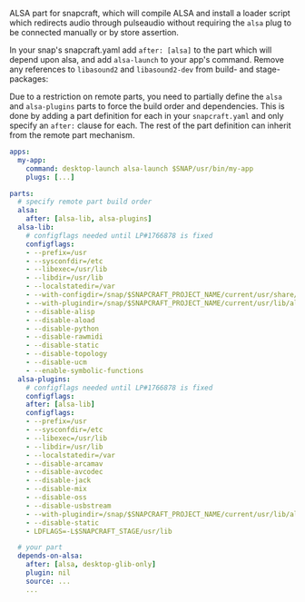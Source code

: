 ALSA part for snapcraft, which will compile ALSA and install a loader script which
redirects audio through pulseaudio without requiring the `alsa` plug to be connected 
manually or by store assertion.

In your snap's snapcraft.yaml add `after: [alsa]` to the part which will depend
upon alsa, and add `alsa-launch` to your app's command. Remove any references
to `libasound2` and `libasound2-dev` from build- and stage-packages:

Due to a restriction on remote parts, you need to partially define the `alsa`
and `alsa-plugins` parts to force the build order and dependencies. This is done
by adding a part definition for each in your `snapcraft.yaml` and only specify
an `after:` clause for each. The rest of the part definition can inherit from
the remote part mechanism.

```yaml
apps:
  my-app:
    command: desktop-launch alsa-launch $SNAP/usr/bin/my-app
    plugs: [...]

parts:
  # specify remote part build order
  alsa:
    after: [alsa-lib, alsa-plugins]
  alsa-lib:
    # configflags needed until LP#1766878 is fixed
    configflags:
    - --prefix=/usr
    - --sysconfdir=/etc
    - --libexec=/usr/lib
    - --libdir=/usr/lib
    - --localstatedir=/var
    - --with-configdir=/snap/$SNAPCRAFT_PROJECT_NAME/current/usr/share/alsa
    - --with-plugindir=/snap/$SNAPCRAFT_PROJECT_NAME/current/usr/lib/alsa-lib
    - --disable-alisp
    - --disable-aload
    - --disable-python
    - --disable-rawmidi
    - --disable-static
    - --disable-topology
    - --disable-ucm
    - --enable-symbolic-functions
  alsa-plugins:
    # configflags needed until LP#1766878 is fixed
    configflags:
    after: [alsa-lib]
    configflags:
    - --prefix=/usr
    - --sysconfdir=/etc
    - --libexec=/usr/lib
    - --libdir=/usr/lib
    - --localstatedir=/var
    - --disable-arcamav
    - --disable-avcodec
    - --disable-jack
    - --disable-mix
    - --disable-oss
    - --disable-usbstream
    - --with-plugindir=/snap/$SNAPCRAFT_PROJECT_NAME/current/usr/lib/alsa-lib
    - --disable-static
    - LDFLAGS=-L$SNAPCRAFT_STAGE/usr/lib

  # your part
  depends-on-alsa:
    after: [alsa, desktop-glib-only]
    plugin: nil
    source: ...
    ...
```
